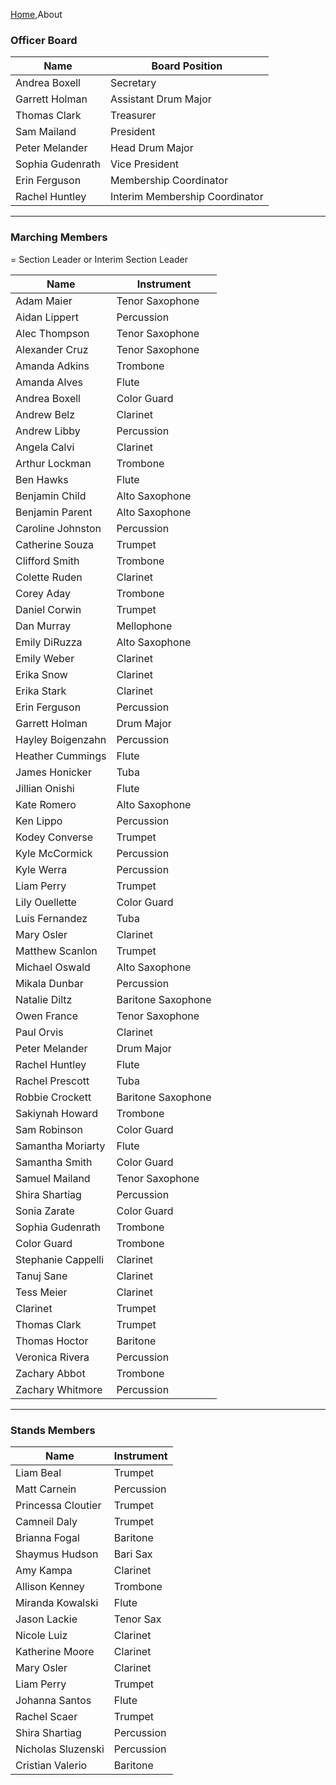 [Home](Home),About

### Officer Board

| Name | Board Position |
|------|----------------|
| Andrea Boxell | Secretary |
| Garrett Holman | Assistant Drum Major |
| Thomas Clark | Treasurer |
| Sam Mailand | President |
| Peter Melander | Head Drum Major |
| Sophia Gudenrath | Vice President |
| Erin Ferguson | Membership Coordinator |
| Rachel Huntley | Interim Membership Coordinator |

---

### Marching Members
<span class="glyphicon glyphicon-star-empty"></span> = Section Leader or Interim Section Leader

| Name | Instrument |
|------|------------|
| Adam Maier | Tenor Saxophone |
| Aidan Lippert | Percussion |
| Alec Thompson | Tenor Saxophone |
| Alexander Cruz | Tenor Saxophone |
| Amanda Adkins | Trombone |
| Amanda Alves | Flute |
| Andrea Boxell | Color Guard |
| Andrew Belz | Clarinet |
| <span class="glyphicon glyphicon-star-empty"></span> Andrew Libby | Percussion |
| Angela Calvi | Clarinet |
| Arthur Lockman | Trombone |
| <span class="glyphicon glyphicon-star-empty"></span> Ben Hawks | Flute |
| Benjamin Child | Alto Saxophone |
| Benjamin Parent | Alto Saxophone |
| Caroline Johnston | Percussion |
| <span class="glyphicon glyphicon-star-empty"></span> Catherine Souza | Trumpet |
| Clifford Smith | Trombone |
| Colette Ruden | Clarinet |
| Corey Aday | Trombone |
| Daniel Corwin | Trumpet |
| <span class="glyphicon glyphicon-star-empty"></span> Dan Murray | Mellophone |
| Emily DiRuzza | Alto Saxophone |
| Emily Weber | Clarinet |
| Erika Snow | Clarinet |
| Erika Stark | Clarinet |
| Erin Ferguson | Percussion |
| Garrett Holman | Drum Major |
| Hayley Boigenzahn | Percussion |
| Heather Cummings | Flute |
| James Honicker | Tuba |
| Jillian Onishi | Flute |
| Kate Romero | Alto Saxophone |
| Ken Lippo | Percussion |
| Kodey Converse | Trumpet |
| <span class="glyphicon glyphicon-star-empty"></span> Kyle McCormick | Percussion |
| Kyle Werra | Percussion |
| Liam Perry | Trumpet |
| Lily Ouellette | Color Guard |
| Luis Fernandez | Tuba |
| Mary Osler | Clarinet |
| Matthew Scanlon | Trumpet |
| Michael Oswald | Alto Saxophone |
| Mikala Dunbar | Percussion |
| Natalie Diltz | Baritone Saxophone |
| Owen France | Tenor Saxophone |
| Paul Orvis | Clarinet |
| Peter Melander | Drum Major |
| Rachel Huntley | Flute |
| <span class="glyphicon glyphicon-star-empty"></span> Rachel Prescott | Tuba |
| Robbie Crockett | Baritone Saxophone |
| Sakiynah Howard | Trombone |
| Sam Robinson | Color Guard |
| Samantha Moriarty | Flute |
| Samantha Smith | Color Guard |
| Samuel Mailand | Tenor Saxophone |
| Shira Shartiag | Percussion |
| Sonia Zarate | Color Guard |
| Sophia Gudenrath | Trombone |
| Color Guard | Trombone |
| <span class="glyphicon glyphicon-star-empty"></span> Stephanie Cappelli | Clarinet |
| Tanuj Sane | Clarinet |
| <span class="glyphicon glyphicon-star-empty"></span> Tess Meier | Clarinet |
| Clarinet | Trumpet |
| Thomas Clark | Trumpet |
| Thomas Hoctor | Baritone |
| Veronica Rivera | Percussion |
| Zachary Abbot | Trombone |
| Zachary Whitmore | Percussion |



---

### Stands Members

| Name | Instrument |
|------|------------|
| Liam Beal | Trumpet |
| Matt Carnein | Percussion |
| Princessa Cloutier | Trumpet |
| Camneil Daly | Trumpet |
| Brianna Fogal | Baritone |
| Shaymus Hudson | Bari Sax |
| Amy Kampa | Clarinet |
| Allison Kenney | Trombone |
| Miranda Kowalski | Flute |
| Jason Lackie | Tenor Sax |
| Nicole Luiz | Clarinet |
| Katherine Moore | Clarinet |
| Mary Osler | Clarinet |
| Liam Perry | Trumpet |
| Johanna Santos | Flute |
| Rachel Scaer | Trumpet |
| Shira Shartiag | Percussion |
| Nicholas Sluzenski | Percussion |
| Cristian Valerio | Baritone |
